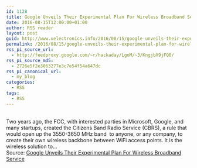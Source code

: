 ```yaml
---
id: 1128
title: Google Unveils Their Experimental Plan For Wireless Broadband Service
date: 2016-08-15T12:00:00+01:00
author: RSS reader
layout: post
guid: http://www.uelectronics.info/2016/08/15/google-unveils-their-experimental-plan-for-wireless-broadband-service/
permalink: /2016/08/15/google-unveils-their-experimental-plan-for-wireless-broadband-service/
rss_pi_source_url:
  - http://feedproxy.google.com/~r/hackaday/LgoM/~3/KngjbX9jFQ0/
rss_pi_source_md5:
  - 2726e5f2e3063277e3c7e54f54a647dc
rss_pi_canonical_url:
  - my_blog
categories:
  - RSS
tags:
  - RSS
---
```

&#013;  
Two years ago, the FCC, with interested parties in Microsoft, Google, and many startups, created the Citizens Band Radio Service (CBRS), a rule that would open up the 3550-3650 MHz band  to anyone, or any company, to create their own wireless backbone between WiFi access points. It is the wireless solution to…&#013;  
Source: <a href="http://feedproxy.google.com/~r/hackaday/LgoM/~3/KngjbX9jFQ0/" target="_blank">Google Unveils Their Experimental Plan For Wireless Broadband Service</a>